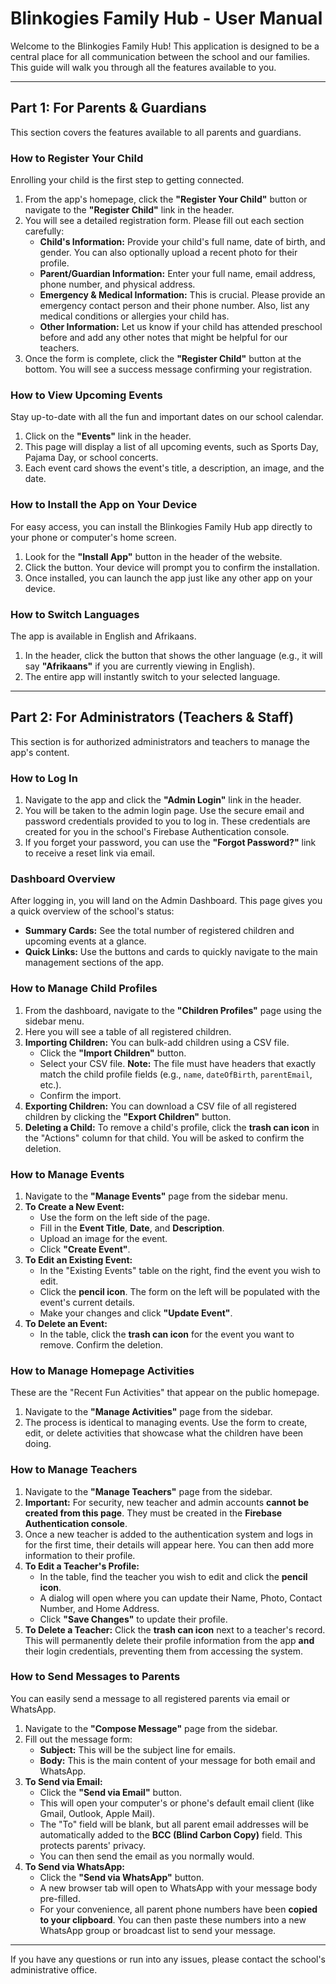 
# Blinkogies Family Hub - User Manual

Welcome to the Blinkogies Family Hub! This application is designed to be a central place for all communication between the school and our families. This guide will walk you through all the features available to you.

---

## Part 1: For Parents & Guardians

This section covers the features available to all parents and guardians.

### How to Register Your Child

Enrolling your child is the first step to getting connected.

1.  From the app's homepage, click the **"Register Your Child"** button or navigate to the **"Register Child"** link in the header.
2.  You will see a detailed registration form. Please fill out each section carefully:
    *   **Child's Information:** Provide your child's full name, date of birth, and gender. You can also optionally upload a recent photo for their profile.
    *   **Parent/Guardian Information:** Enter your full name, email address, phone number, and physical address.
    *   **Emergency & Medical Information:** This is crucial. Please provide an emergency contact person and their phone number. Also, list any medical conditions or allergies your child has.
    *   **Other Information:** Let us know if your child has attended preschool before and add any other notes that might be helpful for our teachers.
3.  Once the form is complete, click the **"Register Child"** button at the bottom. You will see a success message confirming your registration.

### How to View Upcoming Events

Stay up-to-date with all the fun and important dates on our school calendar.

1.  Click on the **"Events"** link in the header.
2.  This page will display a list of all upcoming events, such as Sports Day, Pajama Day, or school concerts.
3.  Each event card shows the event's title, a description, an image, and the date.

### How to Install the App on Your Device

For easy access, you can install the Blinkogies Family Hub app directly to your phone or computer's home screen.

1.  Look for the **"Install App"** button in the header of the website.
2.  Click the button. Your device will prompt you to confirm the installation.
3.  Once installed, you can launch the app just like any other app on your device.

### How to Switch Languages

The app is available in English and Afrikaans.

1.  In the header, click the button that shows the other language (e.g., it will say **"Afrikaans"** if you are currently viewing in English).
2.  The entire app will instantly switch to your selected language.

---

## Part 2: For Administrators (Teachers & Staff)

This section is for authorized administrators and teachers to manage the app's content.

### How to Log In

1.  Navigate to the app and click the **"Admin Login"** link in the header.
2.  You will be taken to the admin login page. Use the secure email and password credentials provided to you to log in. These credentials are created for you in the school's Firebase Authentication console.
3.  If you forget your password, you can use the **"Forgot Password?"** link to receive a reset link via email.

### Dashboard Overview

After logging in, you will land on the Admin Dashboard. This page gives you a quick overview of the school's status:
*   **Summary Cards:** See the total number of registered children and upcoming events at a glance.
*   **Quick Links:** Use the buttons and cards to quickly navigate to the main management sections of the app.

### How to Manage Child Profiles

1.  From the dashboard, navigate to the **"Children Profiles"** page using the sidebar menu.
2.  Here you will see a table of all registered children.
3.  **Importing Children:** You can bulk-add children using a CSV file.
    *   Click the **"Import Children"** button.
    *   Select your CSV file. **Note:** The file must have headers that exactly match the child profile fields (e.g., `name`, `dateOfBirth`, `parentEmail`, etc.).
    *   Confirm the import.
4.  **Exporting Children:** You can download a CSV file of all registered children by clicking the **"Export Children"** button.
5.  **Deleting a Child:** To remove a child's profile, click the **trash can icon** in the "Actions" column for that child. You will be asked to confirm the deletion.

### How to Manage Events

1.  Navigate to the **"Manage Events"** page from the sidebar menu.
2.  **To Create a New Event:**
    *   Use the form on the left side of the page.
    *   Fill in the **Event Title**, **Date**, and **Description**.
    *   Upload an image for the event.
    *   Click **"Create Event"**.
3.  **To Edit an Existing Event:**
    *   In the "Existing Events" table on the right, find the event you wish to edit.
    *   Click the **pencil icon**. The form on the left will be populated with the event's current details.
    *   Make your changes and click **"Update Event"**.
4.  **To Delete an Event:**
    *   In the table, click the **trash can icon** for the event you want to remove. Confirm the deletion.

### How to Manage Homepage Activities

These are the "Recent Fun Activities" that appear on the public homepage.

1.  Navigate to the **"Manage Activities"** page from the sidebar.
2.  The process is identical to managing events. Use the form to create, edit, or delete activities that showcase what the children have been doing.

### How to Manage Teachers

1.  Navigate to the **"Manage Teachers"** page from the sidebar.
2.  **Important:** For security, new teacher and admin accounts **cannot be created from this page**. They must be created in the **Firebase Authentication console**.
3.  Once a new teacher is added to the authentication system and logs in for the first time, their details will appear here. You can then add more information to their profile.
4.  **To Edit a Teacher's Profile:**
    *   In the table, find the teacher you wish to edit and click the **pencil icon**.
    *   A dialog will open where you can update their Name, Photo, Contact Number, and Home Address.
    *   Click **"Save Changes"** to update their profile.
5.  **To Delete a Teacher:** Click the **trash can icon** next to a teacher's record. This will permanently delete their profile information from the app **and** their login credentials, preventing them from accessing the system.

### How to Send Messages to Parents

You can easily send a message to all registered parents via email or WhatsApp.

1.  Navigate to the **"Compose Message"** page from the sidebar.
2.  Fill out the message form:
    *   **Subject:** This will be the subject line for emails.
    *   **Body:** This is the main content of your message for both email and WhatsApp.
3.  **To Send via Email:**
    *   Click the **"Send via Email"** button.
    *   This will open your computer's or phone's default email client (like Gmail, Outlook, Apple Mail).
    *   The "To" field will be blank, but all parent email addresses will be automatically added to the **BCC (Blind Carbon Copy)** field. This protects parents' privacy.
    *   You can then send the email as you normally would.
4.  **To Send via WhatsApp:**
    *   Click the **"Send via WhatsApp"** button.
    *   A new browser tab will open to WhatsApp with your message body pre-filled.
    *   For your convenience, all parent phone numbers have been **copied to your clipboard**. You can then paste these numbers into a new WhatsApp group or broadcast list to send your message.

---
If you have any questions or run into any issues, please contact the school's administrative office.
